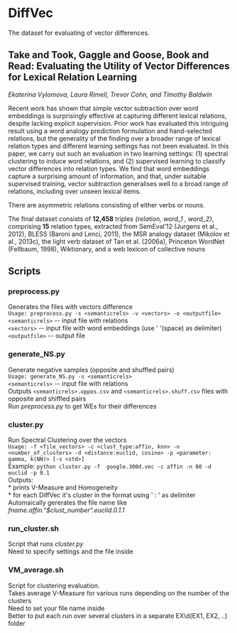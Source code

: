 # DiffVec

The dataset for evaluating of vector differences.

## Take and Took, Gaggle and Goose, Book and Read: Evaluating the Utility of Vector Differences for Lexical Relation Learning
*Ekaterina Vylomova, Laura Rimell, Trevor Cohn, and Timothy Baldwin*   

Recent work has shown that simple vector subtraction over word embeddings is surprisingly effective at capturing different lexical
relations, despite lacking explicit supervision.
Prior work has evaluated this intriguing result using a word analogy prediction formulation and hand-selected relations, but the generality
of the finding over a broader range of lexical relation types and different learning settings has not been evaluated. In this paper, we carry
out such an evaluation in two learning settings: (1) spectral clustering to induce word relations, and (2) supervised learning to classify
vector differences into relation types. We find that word embeddings capture a surprising amount of information, and that, under suitable supervised training, vector subtraction generalises well to a broad range of relations,
including over unseen lexical items.  

There are asymmetric relations consisting of either verbs or nouns.   

The final dataset consists of **12,458** triples *{relation, word_1 , word_2}*, comprising **15** relation types, extracted from SemEval’12 (Jurgens et al., 2012), BLESS (Baroni and Lenci, 2011), the MSR analogy dataset (Mikolov et al., 2013c), the light verb dataset of Tan et al. (2006a), Princeton WordNet (Fellbaum, 1998), Wiktionary, and a web lexicon of collective nouns

## Scripts

### preprocess.py
Generates the files with vectors difference  
```Usage: preprocess.py -s <semanticrels> -v <vectors> -o <outputfile>```  
`<semanticrels>` -- input file with relations  
`<vectors>` -- input file with word embeddings (use ' '(space) as delimiter)  
`<outputfile>`  -- output file

### generate_NS.py
Generate negative samples (opposite and shuffled pairs)  
```Usage: generate_NS.py -s <semanticrels>```  
```<semanticrels>``` -- input file with relations  
Outputs `<semanticrels>.oppos.csv` and `<semanticrels>.shuff.csv` files with opposite and shiffled pairs   
Run *preprocess.py* to get WEs for their differences  

### cluster.py
Run Spectral Clustering over the vectors  
  ```Usage: -f <file_vectors> -c <clust_type:affin, knn> -n <number_of_clusters> -d <distance:euclid, cosine> -p <parameter: gamma, k(NN)> [-s <std>]```  
  Example: ```python cluster.py -f  google.300d.vec -c affin -n 80 -d euclid -p 0.1```  
  Outputs:  
	* prints V-Measure and Homogeneity  
	* for each DiffVec it's cluster in the format using ' : ' as delimiter  
  Automaically gererates the file name like *fname.affin."$clust_number".euclid.0.1.1*  

### run_cluster.sh
Script that runs *cluster.py*  
Need to specify settings and the file inside  

### VM_average.sh
Script for clustering evaluation.   
Takes average V-Measure for various runs depending on the number of the clusters  
Need to set your file name inside  
Better to put each run over several clusters in a separate EX\d(EX1, EX2, ..) folder  
